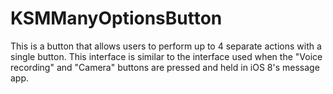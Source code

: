 KSMManyOptionsButton
====================

This is a button that allows users to perform up to 4 separate actions with a single button. This interface is similar to the interface used when the "Voice recording" and "Camera" buttons are pressed and held in iOS 8's message app. 
